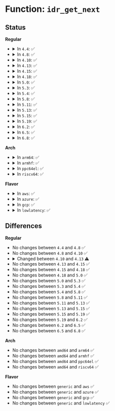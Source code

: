 # Function: <code>idr_get_next</code>

## Status
<b>Regular</b>
<ul>
<li>
<details>
<summary>In <code>4.4</code>: ✅</summary>

```c
void *idr_get_next(struct idr *idp, int *nextidp);
```

**Collision:** Unique Global

**Inline:** No

**Transformation:** False

**Instances:**

```
In lib/idr.c (ffffffff813e9cd0)
Location: lib/idr.c:736
Inline: False
Direct callers:
  - kernel/workqueue.c:workqueue_cpu_up_callback
  - kernel/workqueue.c:show_workqueue_state
  - kernel/cgroup.c:task_cgroup_path
  - drivers/iommu/intel-svm.c:intel_svm_bind_mm
  - drivers/net/ppp/ppp_generic.c:ppp_exit_net
```
**Symbols:**

```
ffffffff813e9cd0-ffffffff813e9dc1: idr_get_next (STB_GLOBAL)
```
</details>
</li>
<li>
<details>
<summary>In <code>4.8</code>: ✅</summary>

```c
void *idr_get_next(struct idr *idp, int *nextidp);
```

**Collision:** Unique Global

**Inline:** No

**Transformation:** False

**Instances:**

```
In lib/idr.c (ffffffff814300b0)
Location: lib/idr.c:736
Inline: False
Direct callers:
  - kernel/workqueue.c:workqueue_online_cpu
  - kernel/workqueue.c:show_workqueue_state
  - kernel/cgroup.c:task_cgroup_path
  - drivers/char/tpm/tpm-chip.c:tpm_chip_find_get
  - drivers/iommu/intel-svm.c:intel_svm_bind_mm
  - drivers/net/ppp/ppp_generic.c:ppp_exit_net
  - drivers/usb/core/devices.c:usb_device_read
```
**Symbols:**

```
ffffffff814300b0-ffffffff814301a7: idr_get_next (STB_GLOBAL)
```
</details>
</li>
<li>
<details>
<summary>In <code>4.10</code>: ✅</summary>

```c
void *idr_get_next(struct idr *idp, int *nextidp);
```

**Collision:** Unique Global

**Inline:** No

**Transformation:** False

**Instances:**

```
In lib/idr.c (ffffffff8144c2e0)
Location: lib/idr.c:736
Inline: False
Direct callers:
  - kernel/workqueue.c:workqueue_online_cpu
  - kernel/workqueue.c:show_workqueue_state
  - kernel/cgroup.c:task_cgroup_path
  - drivers/char/tpm/tpm-chip.c:tpm_chip_find_get
  - drivers/iommu/intel-svm.c:intel_svm_bind_mm
  - drivers/net/ppp/ppp_generic.c:ppp_exit_net
  - drivers/usb/core/devices.c:usb_device_read
  - net/netlink/genetlink.c:genl_unbind
  - net/netlink/genetlink.c:genl_bind
  - net/netlink/genetlink.c:ctrl_dumpfamily
  - net/netlink/genetlink.c:genl_family_find_byname
```
**Symbols:**

```
ffffffff8144c2e0-ffffffff8144c3d8: idr_get_next (STB_GLOBAL)
```
</details>
</li>
<li>
<details>
<summary>In <code>4.13</code>: ✅</summary>

```c
void *idr_get_next(struct idr *idr, int *nextid);
```

**Collision:** Unique Global

**Inline:** No

**Transformation:** False

**Instances:**

```
In lib/idr.c (ffffffff818eca40)
Location: lib/idr.c:123
Inline: False
Direct callers:
  - kernel/workqueue.c:workqueue_online_cpu
  - kernel/workqueue.c:show_workqueue_state
  - kernel/cgroup/cgroup.c:task_cgroup_path
  - kernel/bpf/syscall.c:bpf_obj_get_next_id
  - drivers/char/tpm/tpm-chip.c:tpm_chip_find_get
  - drivers/iommu/intel-svm.c:intel_svm_bind_mm
  - drivers/net/ppp/ppp_generic.c:ppp_exit_net
  - drivers/usb/core/devices.c:usb_device_read
  - net/netlink/genetlink.c:genl_unbind
  - net/netlink/genetlink.c:genl_bind
  - net/netlink/genetlink.c:ctrl_dumpfamily
  - net/netlink/genetlink.c:genl_family_find_byname
```
**Symbols:**

```
ffffffff818eca40-ffffffff818ecaa2: idr_get_next (STB_GLOBAL)
```
</details>
</li>
<li>
<details>
<summary>In <code>4.15</code>: ✅</summary>

```c
void *idr_get_next(struct idr *idr, int *nextid);
```

**Collision:** Unique Global

**Inline:** No

**Transformation:** False

**Instances:**

```
In lib/idr.c (ffffffff819729d0)
Location: lib/idr.c:110
Inline: False
Direct callers:
  - kernel/workqueue.c:workqueue_online_cpu
  - kernel/workqueue.c:show_workqueue_state
  - kernel/pid.c:find_ge_pid
  - kernel/cgroup/cgroup.c:task_cgroup_path
  - kernel/pid_namespace.c:zap_pid_ns_processes
  - kernel/bpf/syscall.c:bpf_obj_get_next_id
  - drivers/char/tpm/tpm-chip.c:tpm_chip_find_get
  - drivers/iommu/intel-svm.c:intel_svm_bind_mm
  - drivers/net/ppp/ppp_generic.c:ppp_exit_net
  - drivers/usb/core/devices.c:usb_device_read
  - net/netlink/genetlink.c:genl_unbind
  - net/netlink/genetlink.c:genl_bind
  - net/netlink/genetlink.c:ctrl_dumpfamily
  - net/netlink/genetlink.c:genl_family_find_byname
```
**Symbols:**

```
ffffffff819729d0-ffffffff81972a32: idr_get_next (STB_GLOBAL)
```
</details>
</li>
<li>
<details>
<summary>In <code>4.18</code>: ✅</summary>

```c
void *idr_get_next(struct idr *idr, int *nextid);
```

**Collision:** Unique Global

**Inline:** No

**Transformation:** False

**Instances:**

```
In lib/idr.c (ffffffff819cef80)
Location: lib/idr.c:230
Inline: False
Direct callers:
  - kernel/workqueue.c:workqueue_online_cpu
  - kernel/workqueue.c:show_workqueue_state
  - kernel/pid.c:find_ge_pid
  - kernel/cgroup/cgroup.c:task_cgroup_path
  - kernel/pid_namespace.c:zap_pid_ns_processes
  - kernel/bpf/syscall.c:bpf_obj_get_next_id
  - drivers/char/tpm/tpm-chip.c:tpm_chip_find_get
  - drivers/iommu/intel-svm.c:intel_svm_bind_mm
  - drivers/net/ppp/ppp_generic.c:ppp_exit_net
  - drivers/usb/core/devices.c:usb_device_read
  - drivers/pps/pps.c:pps_lookup_dev
  - net/netlink/genetlink.c:genl_unbind
  - net/netlink/genetlink.c:genl_bind
  - net/netlink/genetlink.c:ctrl_dumpfamily
  - net/netlink/genetlink.c:genl_family_find_byname
```
**Symbols:**

```
ffffffff819cef80-ffffffff819cf00a: idr_get_next (STB_GLOBAL)
```
</details>
</li>
<li>
<details>
<summary>In <code>5.0</code>: ✅</summary>

```c
void *idr_get_next(struct idr *idr, int *nextid);
```

**Collision:** Unique Global

**Inline:** No

**Transformation:** False

**Instances:**

```
In lib/idr.c (ffffffff81a084f0)
Location: lib/idr.c:226
Inline: False
Direct callers:
  - kernel/workqueue.c:workqueue_online_cpu
  - kernel/workqueue.c:show_workqueue_state
  - kernel/pid.c:find_ge_pid
  - kernel/cgroup/cgroup.c:task_cgroup_path
  - kernel/pid_namespace.c:zap_pid_ns_processes
  - kernel/bpf/syscall.c:bpf_obj_get_next_id
  - drivers/char/tpm/tpm-chip.c:tpm_default_chip
  - drivers/net/ppp/ppp_generic.c:ppp_exit_net
  - drivers/usb/core/devices.c:usb_device_read
  - drivers/pps/pps.c:pps_lookup_dev
  - net/netlink/genetlink.c:genl_unbind
  - net/netlink/genetlink.c:genl_bind
  - net/netlink/genetlink.c:ctrl_dumpfamily
  - net/netlink/genetlink.c:genl_family_find_byname
```
**Symbols:**

```
ffffffff81a084f0-ffffffff81a08576: idr_get_next (STB_GLOBAL)
```
</details>
</li>
<li>
<details>
<summary>In <code>5.3</code>: ✅</summary>

```c
void *idr_get_next(struct idr *idr, int *nextid);
```

**Collision:** Unique Global

**Inline:** No

**Transformation:** False

**Instances:**

```
In lib/idr.c (ffffffff81a77e30)
Location: lib/idr.c:227
Inline: False
Direct callers:
  - kernel/workqueue.c:workqueue_online_cpu
  - kernel/workqueue.c:show_workqueue_state
  - kernel/pid.c:find_ge_pid
  - kernel/cgroup/cgroup.c:task_cgroup_path
  - kernel/pid_namespace.c:zap_pid_ns_processes
  - kernel/pid_namespace.c:zap_pid_ns_processes
  - kernel/bpf/syscall.c:bpf_obj_get_next_id
  - drivers/char/tpm/tpm-chip.c:tpm_default_chip
  - drivers/net/ppp/ppp_generic.c:ppp_exit_net
  - drivers/usb/core/devices.c:usb_device_read
  - drivers/pps/pps.c:pps_lookup_dev
  - net/netlink/genetlink.c:genl_unbind
  - net/netlink/genetlink.c:genl_bind
  - net/netlink/genetlink.c:ctrl_dumpfamily
  - net/netlink/genetlink.c:genl_family_find_byname
```
**Symbols:**

```
ffffffff81a77e30-ffffffff81a77f30: idr_get_next (STB_GLOBAL)
```
</details>
</li>
<li>
<details>
<summary>In <code>5.4</code>: ✅</summary>

```c
void *idr_get_next(struct idr *idr, int *nextid);
```

**Collision:** Unique Global

**Inline:** No

**Transformation:** False

**Instances:**

```
In lib/idr.c (ffffffff81aaf320)
Location: lib/idr.c:264
Inline: False
Direct callers:
  - kernel/workqueue.c:workqueue_online_cpu
  - kernel/workqueue.c:show_workqueue_state
  - kernel/pid.c:find_ge_pid
  - kernel/cgroup/cgroup.c:task_cgroup_path
  - kernel/pid_namespace.c:zap_pid_ns_processes
  - kernel/pid_namespace.c:zap_pid_ns_processes
  - kernel/bpf/syscall.c:bpf_obj_get_next_id
  - drivers/char/tpm/tpm-chip.c:tpm_default_chip
  - drivers/net/ppp/ppp_generic.c:ppp_exit_net
  - drivers/usb/core/devices.c:usb_device_read
  - drivers/pps/pps.c:pps_lookup_dev
  - net/netlink/genetlink.c:genl_unbind
  - net/netlink/genetlink.c:genl_bind
  - net/netlink/genetlink.c:ctrl_dumpfamily
  - net/netlink/genetlink.c:genl_family_find_byname
```
**Symbols:**

```
ffffffff81aaf320-ffffffff81aaf37b: idr_get_next (STB_GLOBAL)
```
</details>
</li>
<li>
<details>
<summary>In <code>5.8</code>: ✅</summary>

```c
void *idr_get_next(struct idr *idr, int *nextid);
```

**Collision:** Unique Global

**Inline:** No

**Transformation:** False

**Instances:**

```
In lib/idr.c (ffffffff815e9040)
Location: lib/idr.c:264
Inline: False
Direct callers:
  - kernel/workqueue.c:workqueue_online_cpu
  - kernel/workqueue.c:show_workqueue_state
  - kernel/pid.c:find_ge_pid
  - kernel/cgroup/cgroup.c:task_cgroup_path
  - kernel/pid_namespace.c:zap_pid_ns_processes
  - kernel/pid_namespace.c:zap_pid_ns_processes
  - kernel/bpf/syscall.c:bpf_map_get_curr_or_next
  - kernel/bpf/syscall.c:bpf_obj_get_next_id
  - drivers/char/tpm/tpm-chip.c:tpm_default_chip
  - drivers/net/ppp/ppp_generic.c:ppp_exit_net
  - drivers/usb/core/devices.c:usb_device_read
  - drivers/pps/pps.c:pps_lookup_dev
  - net/netlink/genetlink.c:ctrl_dumppolicy
  - net/netlink/genetlink.c:ctrl_getfamily
  - net/netlink/genetlink.c:ctrl_getfamily
  - net/netlink/genetlink.c:ctrl_dumpfamily
```
**Symbols:**

```
ffffffff815e9040-ffffffff815e909a: idr_get_next (STB_GLOBAL)
```
</details>
</li>
<li>
<details>
<summary>In <code>5.11</code>: ✅</summary>

```c
void *idr_get_next(struct idr *idr, int *nextid);
```

**Collision:** Unique Global

**Inline:** No

**Transformation:** False

**Instances:**

```
In lib/idr.c (ffffffff8160e0f0)
Location: lib/idr.c:264
Inline: False
Direct callers:
  - kernel/workqueue.c:workqueue_online_cpu
  - kernel/workqueue.c:show_workqueue_state
  - kernel/pid.c:find_ge_pid
  - kernel/cgroup/cgroup.c:task_cgroup_path
  - kernel/pid_namespace.c:zap_pid_ns_processes
  - kernel/pid_namespace.c:zap_pid_ns_processes
  - kernel/bpf/syscall.c:bpf_prog_get_curr_or_next
  - kernel/bpf/syscall.c:bpf_map_get_curr_or_next
  - kernel/bpf/syscall.c:bpf_obj_get_next_id
  - drivers/char/tpm/tpm-chip.c:tpm_default_chip
  - drivers/net/ppp/ppp_generic.c:ppp_exit_net
  - drivers/usb/core/devices.c:usb_device_read
  - drivers/pps/pps.c:pps_lookup_dev
  - net/netlink/genetlink.c:ctrl_dumppolicy_start
  - net/netlink/genetlink.c:ctrl_getfamily
  - net/netlink/genetlink.c:ctrl_getfamily
  - net/netlink/genetlink.c:ctrl_dumpfamily
```
**Symbols:**

```
ffffffff8160e0f0-ffffffff8160e14a: idr_get_next (STB_GLOBAL)
```
</details>
</li>
<li>
<details>
<summary>In <code>5.13</code>: ✅</summary>

```c
void *idr_get_next(struct idr *idr, int *nextid);
```

**Collision:** Unique Global

**Inline:** No

**Transformation:** False

**Instances:**

```
In lib/idr.c (ffffffff815f1840)
Location: lib/idr.c:264
Inline: False
Direct callers:
  - kernel/workqueue.c:workqueue_online_cpu
  - kernel/workqueue.c:show_workqueue_state
  - kernel/pid.c:find_ge_pid
  - kernel/cgroup/cgroup.c:task_cgroup_path
  - kernel/pid_namespace.c:zap_pid_ns_processes
  - kernel/pid_namespace.c:zap_pid_ns_processes
  - kernel/bpf/syscall.c:bpf_prog_get_curr_or_next
  - kernel/bpf/syscall.c:bpf_map_get_curr_or_next
  - kernel/bpf/syscall.c:bpf_obj_get_next_id
  - drivers/char/tpm/tpm-chip.c:tpm_default_chip
  - drivers/net/ppp/ppp_generic.c:ppp_exit_net
  - drivers/usb/core/devices.c:usb_device_read
  - drivers/pps/pps.c:pps_lookup_dev
  - net/netlink/genetlink.c:genl_bind
  - net/netlink/genetlink.c:ctrl_dumppolicy_start
  - net/netlink/genetlink.c:ctrl_getfamily
  - net/netlink/genetlink.c:ctrl_getfamily
  - net/netlink/genetlink.c:ctrl_dumpfamily
```
**Symbols:**

```
ffffffff815f1840-ffffffff815f189a: idr_get_next (STB_GLOBAL)
```
</details>
</li>
<li>
<details>
<summary>In <code>5.15</code>: ✅</summary>

```c
void *idr_get_next(struct idr *idr, int *nextid);
```

**Collision:** Unique Global

**Inline:** No

**Transformation:** False

**Instances:**

```
In lib/idr.c (ffffffff8165e9b0)
Location: lib/idr.c:264
Inline: False
Direct callers:
  - kernel/workqueue.c:workqueue_online_cpu
  - kernel/workqueue.c:show_workqueue_state
  - kernel/pid.c:find_ge_pid
  - kernel/cgroup/cgroup.c:task_cgroup_path
  - kernel/pid_namespace.c:zap_pid_ns_processes
  - kernel/pid_namespace.c:zap_pid_ns_processes
  - kernel/bpf/syscall.c:bpf_prog_get_curr_or_next
  - kernel/bpf/syscall.c:bpf_map_get_curr_or_next
  - kernel/bpf/syscall.c:bpf_obj_get_next_id
  - kernel/bpf/btf.c:bpf_btf_find_by_name_kind
  - ipc/util.c:ipc_rmid
  - ipc/util.c:ipc_rmid
  - drivers/char/tpm/tpm-chip.c:tpm_default_chip
  - drivers/block/loop.c:loop_exit
  - drivers/block/loop.c:loop_control_ioctl
  - drivers/net/ppp/ppp_generic.c:ppp_exit_net
  - drivers/usb/core/devices.c:usb_device_read
  - drivers/pps/pps.c:pps_lookup_dev
  - net/netlink/genetlink.c:genl_bind
  - net/netlink/genetlink.c:ctrl_dumppolicy_start
  - net/netlink/genetlink.c:ctrl_getfamily
  - net/netlink/genetlink.c:ctrl_getfamily
  - net/netlink/genetlink.c:ctrl_dumpfamily
```
**Symbols:**

```
ffffffff8165e9b0-ffffffff8165ea0a: idr_get_next (STB_GLOBAL)
```
</details>
</li>
<li>
<details>
<summary>In <code>5.19</code>: ✅</summary>

```c
void *idr_get_next(struct idr *idr, int *nextid);
```

**Collision:** Unique Global

**Inline:** No

**Transformation:** False

**Instances:**

```
In lib/idr.c (ffffffff81778240)
Location: lib/idr.c:264
Inline: False
Direct callers:
  - kernel/workqueue.c:workqueue_online_cpu
  - kernel/workqueue.c:show_all_workqueues
  - kernel/pid.c:find_ge_pid
  - kernel/cgroup/cgroup.c:task_cgroup_path
  - kernel/pid_namespace.c:zap_pid_ns_processes
  - kernel/pid_namespace.c:zap_pid_ns_processes
  - kernel/bpf/syscall.c:bpf_link_get_curr_or_next
  - kernel/bpf/syscall.c:bpf_prog_get_curr_or_next
  - kernel/bpf/syscall.c:bpf_map_get_curr_or_next
  - kernel/bpf/syscall.c:bpf_obj_get_next_id
  - kernel/bpf/btf.c:bpf_find_btf_id
  - ipc/util.c:ipc_rmid
  - ipc/util.c:ipc_rmid
  - drivers/char/tpm/tpm-chip.c:tpm_default_chip
  - drivers/block/loop.c:loop_exit
  - drivers/block/loop.c:loop_control_ioctl
  - drivers/net/ppp/ppp_generic.c:ppp_exit_net
  - drivers/usb/core/devices.c:usb_device_read
  - drivers/pps/pps.c:pps_lookup_dev
  - net/netlink/genetlink.c:genl_bind
  - net/netlink/genetlink.c:ctrl_dumppolicy_start
  - net/netlink/genetlink.c:ctrl_getfamily
  - net/netlink/genetlink.c:ctrl_getfamily
  - net/netlink/genetlink.c:ctrl_dumpfamily
```
**Symbols:**

```
ffffffff81778240-ffffffff817782a4: idr_get_next (STB_GLOBAL)
```
</details>
</li>
<li>
<details>
<summary>In <code>6.2</code>: ✅</summary>

```c
void *idr_get_next(struct idr *idr, int *nextid);
```

**Collision:** Unique Global

**Inline:** No

**Transformation:** False

**Instances:**

```
In lib/idr.c (ffffffff82020fb0)
Location: lib/idr.c:264
Inline: False
Direct callers:
  - kernel/workqueue.c:workqueue_online_cpu
  - kernel/workqueue.c:show_all_workqueues
  - kernel/pid.c:find_ge_pid
  - kernel/cgroup/cgroup.c:task_cgroup_path
  - kernel/pid_namespace.c:zap_pid_ns_processes
  - kernel/pid_namespace.c:zap_pid_ns_processes
  - kernel/bpf/syscall.c:bpf_link_get_curr_or_next
  - kernel/bpf/syscall.c:bpf_prog_get_curr_or_next
  - kernel/bpf/syscall.c:bpf_map_get_curr_or_next
  - kernel/bpf/syscall.c:bpf_obj_get_next_id
  - kernel/bpf/btf.c:bpf_find_btf_id
  - ipc/util.c:sysvipc_proc_start
  - ipc/util.c:sysvipc_proc_next
  - ipc/util.c:ipc_rmid
  - ipc/util.c:ipc_rmid
  - drivers/char/tpm/tpm-chip.c:tpm_default_chip
  - drivers/block/loop.c:loop_exit
  - drivers/block/loop.c:loop_control_ioctl
  - drivers/net/ppp/ppp_generic.c:ppp_exit_net
  - drivers/usb/core/devices.c:usb_device_read
  - drivers/pps/pps.c:pps_lookup_dev
  - net/netlink/genetlink.c:genl_bind
  - net/netlink/genetlink.c:ctrl_dumppolicy_start
  - net/netlink/genetlink.c:ctrl_getfamily
  - net/netlink/genetlink.c:ctrl_getfamily
  - net/netlink/genetlink.c:ctrl_dumpfamily
```
**Symbols:**

```
ffffffff82020fb0-ffffffff82021014: idr_get_next (STB_GLOBAL)
```
</details>
</li>
<li>
<details>
<summary>In <code>6.5</code>: ✅</summary>

```c
void *idr_get_next(struct idr *idr, int *nextid);
```

**Collision:** Unique Global

**Inline:** No

**Transformation:** False

**Instances:**

```
In lib/idr.c (ffffffff820a0fd0)
Location: lib/idr.c:264
Inline: False
Direct callers:
  - kernel/workqueue.c:workqueue_online_cpu
  - kernel/workqueue.c:show_all_workqueues
  - kernel/pid.c:find_ge_pid
  - kernel/pid_namespace.c:zap_pid_ns_processes
  - kernel/pid_namespace.c:zap_pid_ns_processes
  - kernel/bpf/syscall.c:bpf_link_get_curr_or_next
  - kernel/bpf/syscall.c:bpf_prog_get_curr_or_next
  - kernel/bpf/syscall.c:bpf_map_get_curr_or_next
  - kernel/bpf/syscall.c:bpf_obj_get_next_id
  - kernel/bpf/btf.c:bpf_find_btf_id
  - ipc/util.c:sysvipc_proc_start
  - ipc/util.c:sysvipc_proc_next
  - ipc/util.c:ipc_rmid
  - ipc/util.c:ipc_rmid
  - drivers/char/tpm/tpm-chip.c:tpm_default_chip
  - drivers/block/loop.c:loop_exit
  - drivers/block/loop.c:loop_control_ioctl
  - drivers/net/ppp/ppp_generic.c:ppp_exit_net
  - drivers/usb/core/devices.c:usb_device_read
  - drivers/pps/pps.c:pps_lookup_dev
  - net/netlink/genetlink.c:genl_bind
  - net/netlink/genetlink.c:ctrl_dumppolicy_start
  - net/netlink/genetlink.c:ctrl_getfamily
  - net/netlink/genetlink.c:ctrl_getfamily
  - net/netlink/genetlink.c:ctrl_dumpfamily
```
**Symbols:**

```
ffffffff820a0fd0-ffffffff820a1034: idr_get_next (STB_GLOBAL)
```
</details>
</li>
<li>
<details>
<summary>In <code>6.8</code>: ✅</summary>

```c
void *idr_get_next(struct idr *idr, int *nextid);
```

**Collision:** Unique Global

**Inline:** No

**Transformation:** False

**Instances:**

```
In lib/idr.c (ffffffff82178fb0)
Location: lib/idr.c:264
Inline: False
Direct callers:
  - kernel/workqueue.c:workqueue_online_cpu
  - kernel/workqueue.c:show_all_workqueues
  - kernel/pid.c:find_ge_pid
  - kernel/pid_namespace.c:zap_pid_ns_processes
  - kernel/pid_namespace.c:zap_pid_ns_processes
  - kernel/bpf/syscall.c:bpf_link_get_curr_or_next
  - kernel/bpf/syscall.c:bpf_prog_get_curr_or_next
  - kernel/bpf/syscall.c:bpf_map_get_curr_or_next
  - kernel/bpf/syscall.c:bpf_obj_get_next_id
  - kernel/bpf/btf.c:bpf_find_btf_id
  - ipc/util.c:sysvipc_proc_start
  - ipc/util.c:sysvipc_proc_next
  - ipc/util.c:ipc_rmid
  - ipc/util.c:ipc_rmid
  - drivers/char/tpm/tpm-chip.c:tpm_default_chip
  - drivers/block/loop.c:loop_exit
  - drivers/block/loop.c:loop_control_ioctl
  - drivers/gpu/drm/drm_connector.c:drm_mode_get_tile_group
  - drivers/gpu/drm/drm_file.c:drm_show_memory_stats
  - drivers/gpu/drm/drm_lease.c:drm_mode_get_lease_ioctl
  - drivers/gpu/drm/drm_lease.c:_drm_lease_revoke
  - drivers/gpu/drm/drm_lease.c:drm_lease_create
  - drivers/net/ppp/ppp_generic.c:ppp_exit_net
  - drivers/usb/core/devices.c:usb_device_read
  - drivers/pps/pps.c:pps_lookup_dev
  - net/netlink/genetlink.c:genl_bind
  - net/netlink/genetlink.c:ctrl_dumppolicy_start
  - net/netlink/genetlink.c:ctrl_getfamily
  - net/netlink/genetlink.c:ctrl_getfamily
  - net/netlink/genetlink.c:ctrl_dumpfamily
  - net/netlink/genetlink.c:genl_release
```
**Symbols:**

```
ffffffff82178fb0-ffffffff82179014: idr_get_next (STB_GLOBAL)
```
</details>
</li>
</ul>
<b>Arch</b>
<ul>
<li>
<details>
<summary>In <code>arm64</code>: ✅</summary>

```c
void *idr_get_next(struct idr *idr, int *nextid);
```

**Collision:** Unique Global

**Inline:** No

**Transformation:** False

**Instances:**

```
In lib/idr.c (ffff800010d88b88)
Location: lib/idr.c:264
Inline: False
Direct callers:
  - kernel/workqueue.c:workqueue_online_cpu
  - kernel/workqueue.c:show_workqueue_state
  - kernel/workqueue.c:show_workqueue_state
  - kernel/pid.c:find_ge_pid
  - kernel/cgroup/cgroup.c:task_cgroup_path
  - kernel/pid_namespace.c:zap_pid_ns_processes
  - kernel/pid_namespace.c:zap_pid_ns_processes
  - kernel/bpf/syscall.c:bpf_obj_get_next_id
  - drivers/char/tpm/tpm-chip.c:tpm_default_chip
  - drivers/net/ppp/ppp_generic.c:ppp_exit_net
  - drivers/usb/core/devices.c:usb_device_read
  - drivers/pps/pps.c:pps_lookup_dev
  - net/netlink/genetlink.c:genl_unbind
  - net/netlink/genetlink.c:genl_bind
  - net/netlink/genetlink.c:ctrl_dumpfamily
  - net/netlink/genetlink.c:ctrl_dumpfamily
  - net/netlink/genetlink.c:genl_family_find_byname
```
**Symbols:**

```
ffff800010d88b88-ffff800010d88bfc: idr_get_next (STB_GLOBAL)
```
</details>
</li>
<li>
<details>
<summary>In <code>armhf</code>: ✅</summary>

```c
void *idr_get_next(struct idr *idr, int *nextid);
```

**Collision:** Unique Global

**Inline:** No

**Transformation:** False

**Instances:**

```
In lib/idr.c (c0e83a70)
Location: lib/idr.c:264
Inline: False
Direct callers:
  - kernel/workqueue.c:workqueue_online_cpu
  - kernel/workqueue.c:show_workqueue_state
  - kernel/pid.c:find_ge_pid
  - kernel/cgroup/cgroup.c:task_cgroup_path
  - kernel/pid_namespace.c:zap_pid_ns_processes
  - kernel/pid_namespace.c:zap_pid_ns_processes
  - kernel/bpf/syscall.c:bpf_obj_get_next_id
  - drivers/char/tpm/tpm-chip.c:tpm_default_chip
  - drivers/mtd/mtdcore.c:mtd_proc_show
  - drivers/mtd/mtdcore.c:mtd_proc_show
  - drivers/mtd/mtdcore.c:get_mtd_device_nm
  - drivers/mtd/mtdcore.c:get_mtd_device_nm
  - drivers/mtd/mtdcore.c:get_mtd_device
  - drivers/mtd/mtdcore.c:get_mtd_device
  - drivers/mtd/mtdcore.c:unregister_mtd_user
  - drivers/mtd/mtdcore.c:unregister_mtd_user
  - drivers/mtd/mtdcore.c:register_mtd_user
  - drivers/mtd/mtdcore.c:register_mtd_user
  - drivers/net/ppp/ppp_generic.c:ppp_exit_net
  - drivers/usb/core/devices.c:usb_device_read
  - drivers/pps/pps.c:pps_lookup_dev
  - net/netlink/genetlink.c:genl_unbind
  - net/netlink/genetlink.c:genl_bind
  - net/netlink/genetlink.c:ctrl_dumpfamily
  - net/netlink/genetlink.c:genl_family_find_byname
```
**Symbols:**

```
c0e83a70-c0e83b1c: idr_get_next (STB_GLOBAL)
```
</details>
</li>
<li>
<details>
<summary>In <code>ppc64el</code>: ✅</summary>

```c
void *idr_get_next(struct idr *idr, int *nextid);
```

**Collision:** Unique Global

**Inline:** No

**Transformation:** False

**Instances:**

```
In lib/idr.c (c000000000ec9500)
Location: lib/idr.c:264
Inline: False
Direct callers:
  - kernel/workqueue.c:workqueue_online_cpu
  - kernel/workqueue.c:show_workqueue_state
  - kernel/pid.c:find_ge_pid
  - kernel/cgroup/cgroup.c:task_cgroup_path
  - kernel/pid_namespace.c:zap_pid_ns_processes
  - kernel/pid_namespace.c:zap_pid_ns_processes
  - kernel/bpf/syscall.c:bpf_obj_get_next_id
  - drivers/char/tpm/tpm-chip.c:tpm_default_chip
  - drivers/net/ppp/ppp_generic.c:ppp_exit_net
  - drivers/usb/core/devices.c:usb_device_read
  - drivers/pps/pps.c:pps_lookup_dev
  - net/netlink/genetlink.c:genl_unbind
  - net/netlink/genetlink.c:genl_bind
  - net/netlink/genetlink.c:ctrl_dumpfamily
  - net/netlink/genetlink.c:genl_family_find_byname
```
**Symbols:**

```
c000000000ec9500-c000000000ec9594: idr_get_next (STB_GLOBAL)
```
</details>
</li>
<li>
<details>
<summary>In <code>riscv64</code>: ✅</summary>

```c
void *idr_get_next(struct idr *idr, int *nextid);
```

**Collision:** Unique Global

**Inline:** No

**Transformation:** False

**Instances:**

```
In lib/idr.c (ffffffe0008b2a50)
Location: lib/idr.c:264
Inline: False
Direct callers:
  - kernel/workqueue.c:workqueue_online_cpu
  - kernel/workqueue.c:show_workqueue_state
  - kernel/pid.c:find_ge_pid
  - kernel/cgroup/cgroup.c:task_cgroup_path
  - kernel/pid_namespace.c:zap_pid_ns_processes
  - kernel/pid_namespace.c:zap_pid_ns_processes
  - kernel/bpf/syscall.c:bpf_obj_get_next_id
  - drivers/char/tpm/tpm-chip.c:tpm_default_chip
  - drivers/net/ppp/ppp_generic.c:ppp_exit_net
  - drivers/usb/core/devices.c:usb_device_read
  - drivers/pps/pps.c:pps_lookup_dev
  - net/netlink/genetlink.c:genl_unbind
  - net/netlink/genetlink.c:genl_bind
  - net/netlink/genetlink.c:ctrl_dumpfamily
  - net/netlink/genetlink.c:genl_family_find_byname
```
**Symbols:**

```
ffffffe0008b2a50-ffffffe0008b2a98: idr_get_next (STB_GLOBAL)
```
</details>
</li>
</ul>
<b>Flavor</b>
<ul>
<li>
<details>
<summary>In <code>aws</code>: ✅</summary>

```c
void *idr_get_next(struct idr *idr, int *nextid);
```

**Collision:** Unique Global

**Inline:** No

**Transformation:** False

**Instances:**

```
In lib/idr.c (ffffffff81a4e170)
Location: lib/idr.c:264
Inline: False
Direct callers:
  - kernel/workqueue.c:workqueue_online_cpu
  - kernel/workqueue.c:show_workqueue_state
  - kernel/pid.c:find_ge_pid
  - kernel/cgroup/cgroup.c:task_cgroup_path
  - kernel/pid_namespace.c:zap_pid_ns_processes
  - kernel/pid_namespace.c:zap_pid_ns_processes
  - kernel/bpf/syscall.c:bpf_obj_get_next_id
  - drivers/char/tpm/tpm-chip.c:tpm_default_chip
  - drivers/net/ppp/ppp_generic.c:ppp_exit_net
  - drivers/usb/core/devices.c:usb_device_read
  - drivers/pps/pps.c:pps_lookup_dev
  - net/netlink/genetlink.c:genl_unbind
  - net/netlink/genetlink.c:genl_bind
  - net/netlink/genetlink.c:ctrl_dumpfamily
  - net/netlink/genetlink.c:genl_family_find_byname
```
**Symbols:**

```
ffffffff81a4e170-ffffffff81a4e1cb: idr_get_next (STB_GLOBAL)
```
</details>
</li>
<li>
<details>
<summary>In <code>azure</code>: ✅</summary>

```c
void *idr_get_next(struct idr *idr, int *nextid);
```

**Collision:** Unique Global

**Inline:** No

**Transformation:** False

**Instances:**

```
In lib/idr.c (ffffffff81a0b260)
Location: lib/idr.c:264
Inline: False
Direct callers:
  - kernel/workqueue.c:workqueue_online_cpu
  - kernel/workqueue.c:show_workqueue_state
  - kernel/pid.c:find_ge_pid
  - kernel/cgroup/cgroup.c:task_cgroup_path
  - kernel/pid_namespace.c:zap_pid_ns_processes
  - kernel/pid_namespace.c:zap_pid_ns_processes
  - kernel/bpf/syscall.c:bpf_obj_get_next_id
  - drivers/char/tpm/tpm-chip.c:tpm_default_chip
  - drivers/net/ppp/ppp_generic.c:ppp_exit_net
  - drivers/usb/core/devices.c:usb_device_read
  - drivers/pps/pps.c:pps_lookup_dev
  - net/netlink/genetlink.c:genl_unbind
  - net/netlink/genetlink.c:genl_bind
  - net/netlink/genetlink.c:ctrl_dumpfamily
  - net/netlink/genetlink.c:genl_family_find_byname
```
**Symbols:**

```
ffffffff81a0b260-ffffffff81a0b2bb: idr_get_next (STB_GLOBAL)
```
</details>
</li>
<li>
<details>
<summary>In <code>gcp</code>: ✅</summary>

```c
void *idr_get_next(struct idr *idr, int *nextid);
```

**Collision:** Unique Global

**Inline:** No

**Transformation:** False

**Instances:**

```
In lib/idr.c (ffffffff81aba560)
Location: lib/idr.c:264
Inline: False
Direct callers:
  - kernel/workqueue.c:workqueue_online_cpu
  - kernel/workqueue.c:show_workqueue_state
  - kernel/pid.c:find_ge_pid
  - kernel/cgroup/cgroup.c:task_cgroup_path
  - kernel/pid_namespace.c:zap_pid_ns_processes
  - kernel/pid_namespace.c:zap_pid_ns_processes
  - kernel/bpf/syscall.c:bpf_obj_get_next_id
  - drivers/char/tpm/tpm-chip.c:tpm_default_chip
  - drivers/net/ppp/ppp_generic.c:ppp_exit_net
  - drivers/usb/core/devices.c:usb_device_read
  - drivers/pps/pps.c:pps_lookup_dev
  - net/netlink/genetlink.c:genl_unbind
  - net/netlink/genetlink.c:genl_bind
  - net/netlink/genetlink.c:ctrl_dumpfamily
  - net/netlink/genetlink.c:genl_family_find_byname
```
**Symbols:**

```
ffffffff81aba560-ffffffff81aba5bb: idr_get_next (STB_GLOBAL)
```
</details>
</li>
<li>
<details>
<summary>In <code>lowlatency</code>: ✅</summary>

```c
void *idr_get_next(struct idr *idr, int *nextid);
```

**Collision:** Unique Global

**Inline:** No

**Transformation:** False

**Instances:**

```
In lib/idr.c (ffffffff81ac69b0)
Location: lib/idr.c:264
Inline: False
Direct callers:
  - kernel/workqueue.c:workqueue_online_cpu
  - kernel/workqueue.c:show_workqueue_state
  - kernel/pid.c:find_ge_pid
  - kernel/cgroup/cgroup.c:task_cgroup_path
  - kernel/pid_namespace.c:zap_pid_ns_processes
  - kernel/pid_namespace.c:zap_pid_ns_processes
  - kernel/bpf/syscall.c:bpf_obj_get_next_id
  - drivers/char/tpm/tpm-chip.c:tpm_default_chip
  - drivers/net/ppp/ppp_generic.c:ppp_exit_net
  - drivers/usb/core/devices.c:usb_device_read
  - drivers/pps/pps.c:pps_lookup_dev
  - net/netlink/genetlink.c:genl_unbind
  - net/netlink/genetlink.c:genl_bind
  - net/netlink/genetlink.c:ctrl_dumpfamily
  - net/netlink/genetlink.c:genl_family_find_byname
```
**Symbols:**

```
ffffffff81ac69b0-ffffffff81ac6a0b: idr_get_next (STB_GLOBAL)
```
</details>
</li>
</ul>

## Differences
<b>Regular</b>
<ul>
<li>
No changes between <code>4.4</code> and <code>4.8</code> ✅
</li>
<li>
No changes between <code>4.8</code> and <code>4.10</code> ✅
</li>
<li>
<details>
<summary>Changed between <code>4.10</code> and <code>4.13</code> ⚠️</summary>
<ul>
<li>
<b>Param added. </b>
<code>struct idr *idr</code>
</li>
<li>
<b>Param added. </b>
<code>int *nextid</code>
</li>
<li>
<b>Param removed. </b>
<code>struct idr *idp</code>
</li>
<li>
<b>Param removed. </b>
<code>int *nextidp</code>
</li>
</ul>
</details>
</li>
<li>
No changes between <code>4.13</code> and <code>4.15</code> ✅
</li>
<li>
No changes between <code>4.15</code> and <code>4.18</code> ✅
</li>
<li>
No changes between <code>4.18</code> and <code>5.0</code> ✅
</li>
<li>
No changes between <code>5.0</code> and <code>5.3</code> ✅
</li>
<li>
No changes between <code>5.3</code> and <code>5.4</code> ✅
</li>
<li>
No changes between <code>5.4</code> and <code>5.8</code> ✅
</li>
<li>
No changes between <code>5.8</code> and <code>5.11</code> ✅
</li>
<li>
No changes between <code>5.11</code> and <code>5.13</code> ✅
</li>
<li>
No changes between <code>5.13</code> and <code>5.15</code> ✅
</li>
<li>
No changes between <code>5.15</code> and <code>5.19</code> ✅
</li>
<li>
No changes between <code>5.19</code> and <code>6.2</code> ✅
</li>
<li>
No changes between <code>6.2</code> and <code>6.5</code> ✅
</li>
<li>
No changes between <code>6.5</code> and <code>6.8</code> ✅
</li>
</ul>
<b>Arch</b>
<ul>
<li>
No changes between <code>amd64</code> and <code>arm64</code> ✅
</li>
<li>
No changes between <code>amd64</code> and <code>armhf</code> ✅
</li>
<li>
No changes between <code>amd64</code> and <code>ppc64el</code> ✅
</li>
<li>
No changes between <code>amd64</code> and <code>riscv64</code> ✅
</li>
</ul>
<b>Flavor</b>
<ul>
<li>
No changes between <code>generic</code> and <code>aws</code> ✅
</li>
<li>
No changes between <code>generic</code> and <code>azure</code> ✅
</li>
<li>
No changes between <code>generic</code> and <code>gcp</code> ✅
</li>
<li>
No changes between <code>generic</code> and <code>lowlatency</code> ✅
</li>
</ul>
